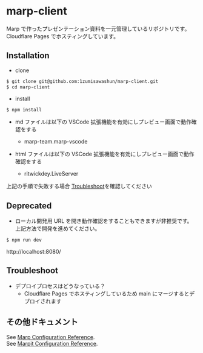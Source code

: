 # marp-client

Marp で作ったプレゼンテーション資料を一元管理しているリポジトリです。  
Cloudflare Pages でホスティングしています。

## Installation

- clone

```bash
$ git clone git@github.com:1zumisawashun/marp-client.git
$ cd marp-client
```

- install

```bash
$ npm install
```

- md ファイルは以下の VSCode 拡張機能を有効にしプレビュー画面で動作確認をする

  - marp-team.marp-vscode

- html ファイルは以下の VSCode 拡張機能を有効にしプレビュー画面で動作確認をする

  - ritwickdey.LiveServer

上記の手順で失敗する場合 [Troubleshoot](#Troubleshoot)を確認してください

## Deprecated

- ローカル開発用 URL を開き動作確認をすることもできますが非推奨です。上記方法で開発を進めてください。

```bash
$ npm run dev
```

http://localhost:8080/

## Troubleshoot

- デプロイプロセスはどうなっている？
  - Cloudflare Pages でホスティングしているため main にマージするとデプロイされます

## その他ドキュメント

See [Marp Configuration Reference](https://marp.app/).  
See [Marpit Configuration Reference](https://marpit.marp.app/).
